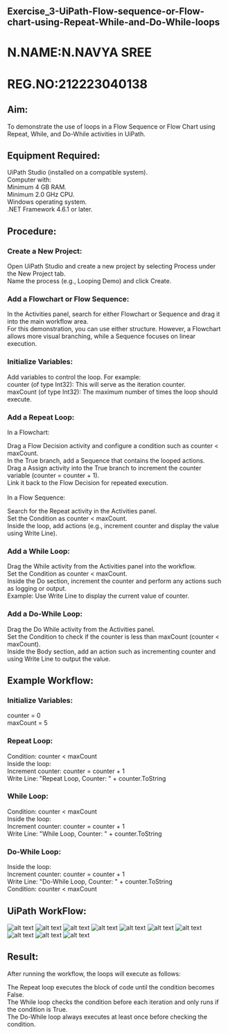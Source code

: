 ## Exercise_3-UiPath-Flow-sequence-or-Flow-chart-using-Repeat-While-and-Do-While-loops
# N.NAME:N.NAVYA SREE
# REG.NO:212223040138
## Aim:

To demonstrate the use of loops in a Flow Sequence or Flow Chart using Repeat, While, and Do-While activities in UiPath.

## Equipment Required:

UiPath Studio (installed on a compatible system).<br>
Computer with:<br>
Minimum 4 GB RAM.<br>
Minimum 2.0 GHz CPU.<br>
Windows operating system.<br>
.NET Framework 4.6.1 or later.

## Procedure:

### Create a New Project:

Open UiPath Studio and create a new project by selecting Process under the New Project tab.<br>
Name the process (e.g., Looping Demo) and click Create.

### Add a Flowchart or Flow Sequence:

In the Activities panel, search for either Flowchart or Sequence and drag it into the main workflow area.<br>
For this demonstration, you can use either structure. However, a Flowchart allows more visual branching, while a Sequence focuses on linear execution.

### Initialize Variables:

Add variables to control the loop. For example:<br>
counter (of type Int32): This will serve as the iteration counter.<br>
maxCount (of type Int32): The maximum number of times the loop should execute.

### Add a Repeat Loop:

In a Flowchart:<br>

Drag a Flow Decision activity and configure a condition such as counter < maxCount.<br>
In the True branch, add a Sequence that contains the looped actions.<br>
Drag a Assign activity into the True branch to increment the counter variable (counter = counter + 1).<br>
Link it back to the Flow Decision for repeated execution.<br>
<br>
In a Flow Sequence:<br>

Search for the Repeat activity in the Activities panel.<br>
Set the Condition as counter < maxCount.<br>
Inside the loop, add actions (e.g., increment counter and display the value using Write Line).

### Add a While Loop:

Drag the While activity from the Activities panel into the workflow.<br>
Set the Condition as counter < maxCount.<br>
Inside the Do section, increment the counter and perform any actions such as logging or output.<br>
Example: Use Write Line to display the current value of counter.

### Add a Do-While Loop:

Drag the Do While activity from the Activities panel.<br>
Set the Condition to check if the counter is less than maxCount (counter < maxCount).<br>
Inside the Body section, add an action such as incrementing counter and using Write Line to output the value.<br>

## Example Workflow:

### Initialize Variables:

counter = 0<br>
maxCount = 5

### Repeat Loop:

Condition: counter < maxCount<br>
Inside the loop:<br>
Increment counter: counter = counter + 1<br>
Write Line: "Repeat Loop, Counter: " + counter.ToString

### While Loop:

Condition: counter < maxCount<br>
Inside the loop:<br>
Increment counter: counter = counter + 1<br>
Write Line: "While Loop, Counter: " + counter.ToString

### Do-While Loop:

Inside the loop:<br>
Increment counter: counter = counter + 1<br>
Write Line: "Do-While Loop, Counter: " + counter.ToString<br>
Condition: counter < maxCount

## UiPath WorkFlow:

![alt text](<img/Screenshot 2024-09-30 223845.png>)
![alt text](<img/Screenshot 2024-09-30 223902.png>)
![alt text](<img/Screenshot 2024-09-30 223942.png>)
![alt text](<img/Screenshot 2024-09-30 224113.png>)
![alt text](<img/Screenshot 2024-09-30 224214.png>)
![alt text](<img/Screenshot 2024-09-30 224339.png>)
![alt text](<img/Screenshot 2024-09-30 224411.png>)
![alt text](<img/Screenshot 2024-09-30 224530.png>)
![alt text](<img/Screenshot 2024-09-30 224624.png>)
![alt text](<img/Screenshot 2024-09-30 224638.png>)

## Result:

After running the workflow, the loops will execute as follows:<br>

The Repeat loop executes the block of code until the condition becomes False.<br>
The While loop checks the condition before each iteration and only runs if the condition is True.<br>
The Do-While loop always executes at least once before checking the condition.<br>
